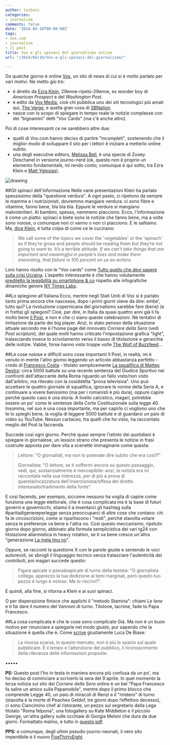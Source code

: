 ```yaml
---
author: leibniz
categories:
- journalism
comments: false
date: '2014-04-10T00:00:00Z'
tags:
- vox.com
- journalism
- il post
title: Vox e gli spinaci del giornalismo online
url: "/2014/04/10/Vox-e-gli-spinaci-del-giornalismo/"

---
```

Da qualche giorno è online [Vox](https://vox.com), un sito di news di cui si è molto parlato per vari motivi. Ne metto giù tre:

- è diretto da [Ezra Klein](https://en.wikipedia.org/wiki/Ezra_Klein), 29enne-ripeto-29enne, ex wonder boy di _American Prospect_ e del _Washington Post_.
- è edito da [Vox Media](https://www.voxmedia.com/), cioè chi pubblica uno dei siti tecnologici più amati qui, [The Verge](https://www.theverge.com/), e quella gran cosa di [SBNation](https://www.sbnation.com/).
- nasce con lo scopo di spiegare in tempo reale le notizie complesse con dei “bignamini” detti "Vox Cards" (ma c'è anche altro).

Poi di cose interessanti ce ne sarebbero altre due:

- quelli di Vox.com hanno deciso di partire "incompleti", sostenendo che il miglior modo di sviluppare il sito per i lettori è iniziare a metterlo online subito.
- una degli executive editors, [Melissa Bell](https://www.vox.com/authors/melissa-bell), è una specie di Zooey Deschanel in versione journo-nerd (ok, questo non è proprio un elemento fondamentale, mi rendo conto; comunque è qui sotto, tra Ezra Klein e [Matt Yglesias](www.vox.com/authors/matthew-yglesias)).

![drawing](https://leibniz.me/images/vault/voxdotcom.png)

##Gli spinaci dell'informazione
Nelle varie presentazioni Klein ha parlato spessissimo della "questione verdura". A ogni pasto, ci ripetono da sempre le mamme e i nutrizionisti, dovremmo mangiare verdura: ci sono fibre e vitamine, fanno bene, bla bla bla. Eppure le verdure si mangiano malvolentieri. Ai bambini, spesso, nemmeno piacciono. Ecco, l'informazione è come un piatto: spinaci e biete sono le notizie che fanno bene, ma a volte sono noiose, o comunque non ci vanno o non ci piacciono. E le saltiamo. Ma, [dice Klein](https://www.adweek.com/news/press/ezra-klein-explains-his-new-news-site-vox-156211), è tutta colpa di come ce le cucinano:

> We call some of the topics we cover the 'vegetables' or the 'spinach' as if they’re gross and people should be reading them but they’re not going to want to. It’s a terrible attitude. _If we can’t take things that are important and meaningful in people’s lives and make them interesting, that failure is 100 percent on us as writers_. 

Loro hanno risolto con le "Vox cards" come [Tutto quello che devi sapere sulla crisi Ucraina](https://www.vox.com/cards/ukraine-everything-you-need-to-know/what-is-the-ukraine-crisis). L’aspetto interessante è che hanno volutamente [prediletto la leggibilità su smartphone & co](https://www.vox.com/2014/3/30/5564404/how-we-make-vox) rispetto alle infografiche dinamiche genere [NY Times Labs](https://nytlabs.com/projects/kepler.html).

##Lo spiegone all'italiana
Ecco, mentre negli Stati Uniti di Vox si è parlato tanto prima ancora che nascesse, dopo i primi giorni viene da dire: embe', tutto qui? La rivoluzione copernicana del giornalismo sarebbe fare (bene) (e in fretta) gli spiegoni? Cioè, per dire, in Italia da quasi quattro anni già li fa molto bene [Il Post](https://ilpost.it), e non è che ci siano queste celebrazioni. Né tentativi di imitazione da parte dei big player. Anzi, lo stato penoso della situazione attuale secondo me è l'home page del rinnovato _Corriere della Sera_ (vedi _Post scriptum_), del quale molti hanno criticato l'impostazione grafica "light", tralasciando invece lo scivolamento verso il basso di titolazione e gerarchia delle notizie. Vabbè, forse hanno visto troppe volte [The Wolf of Buzzfeed](https://digg.com/video/the-wolf-of-buzzfeed-parody-trailer)... 

##Le cose noiose e difficili sono cose importanti
Il Post, in realtà, mi è venuto in mente l'altro giorno leggendo un articolo abbastanza perfetto - credo di [Francesco Costa](https://www.francescocosta.net/) - titolato semplicemente [La squalifica di Matteo Destro](https://www.ilpost.it/2014/04/08/squalifica-destro-roma/): circa 5000 battute su una recente sentenza del Giudice Sportivo nei confronti dell'attaccante della Roma riguardo un fallo visto/non visto dall'arbitro, ma rilevato con la cosiddetta "prova televisiva". Uno può accettare le quattro giornate di squalifica, ignorare le norme della Serie A, e continuare a vivere benissimo (ma per i romanisti è più dura), oppure capire perché questo caso è una storia. A livello calcistico, magari, potrebbe essere un po' come le sentenze della Corte Costituzionale sulla legge 40. Insomma, nel suo è una cosa importante, ma per capirlo ci vogliono uno che te lo spieghi bene, la voglia di leggere 5000 battute e di guardarsi un paio di video su YouTube. Nessun cartaceo, tra quelli che ho visto, ha raccontato meglio del Post la faccenda. 

Succede così ogni giorno. Perché quasi sempre l'istinto dei quotidiani è spiegare in giornalese, un lessico strano che presenta le notizie in frasi costruite apposta per dare vita a scenette immaginarie come questa:

>Lettore: "O giornalisti, ma non lo potevate dire subito che era così?!"

>Giornalista: "O lettore, se ti soffermi ancora su questo passaggio, vedi, qui, sostanzialmente è ineccepibile: anzi, la notizia era ivi raccontata nella sua interezza, per di più a prova di querela/incazzatura dell'inserzionista/offesa del diretto interessato/tradimento della fonte". 

E così facendo, per esempio, siccome nessuno ha voglia di capire come funziona una legge elettorale, che è cosa complicata ma è la base di futuri governi e governicchi, stiamo lì a inventarci gli hashtag sulla #paritadigenereperlegge senza preoccuparci di altre cose che contano: chi fa le circoscrizioni, come si ripartiscono i "resti", perché stavolta votare senza le preferenze va bene e l'altra no. Così questo meccanismo, ripetuto giorno dopo giorno, abbinato alla formula semplicistica dei vari tg24 con titolazione allarmistica in heavy rotation, se ti va bene cresce un'altra "generazione [La mela Imu no](https://www.youtube.com/watch?v=o_eUuaPR6bY)".

Oppure, se racconti la questione X con le parole giuste e sentendo le voci autorevoli, se sbrogli il linguaggio tecnico senza tralasciare l'autenticità dei contributi, poi magari succede questo:

>Figura apicale o pseudoapicale di turno della testata: "O giornalista collega, apprezzo la tua dedizione ai temi marginali, però questo tuo pezzo è lungo e noioso. Me lo riscrivi?".

E quindi, alla fine, si ritorna a Klein e ai suoi spinaci. 

O per disperazione finisce che applichi il "metodo Stamina": chiami _Le Iene_ e ti fai dare il numero del Vannoni di turno. Titolone, lacrime, fade to Papa Francesco.

##La cosa complicata è che le cose sono complicate
Già. Ma non è un buon motivo per rinunciare a spiegarle nel modo giusto, pur sapendo che la situazione è quella che è. Come [scrive](https://lucadebiase.nova100.ilsole24ore.com/2014/04/08/dedicato-a-chi-innova/) giustamente Luca De Biase:

>La risorsa scarsa, in questo mercato, non è più lo spazio sul quale pubblicare. È il tempo e l’attenzione del pubblico, il riconoscimento della rilevanza delle informazioni proposte.

•••••


__PS:__ Questo post l'ho in testa in maniera ancora più confusa da un po', ma ho deciso di cominciare a scriverlo la sera del 9 aprile. In quel momento la terza notizia sul sito del _Corriere della Sera_ online è un bel "Papa Francesco fa salire un amico sulla Papamobile", mentre dopo il primo blocco che comprende Legge 40, un paio di miracoli di Renzi e il "mistero" di turno (stavolta è la morte di Peaches Geldof, tre giorni dopo l’effettivo decesso), ci sono Ciancimino chef al ristorante, un pezzo sul segretario della Lega titolato "Roma felpona", una fotogallery su Kate Middleton e il piccolo George, un'altra gallery sulle occhiaie di Giorgia Meloni che dura da due giorni. Formattato malino, è tutto in [questo pdf](https://leibniz.me/images/vault/corsera91pr.pdf).

__PPS:__ e comunque, degli ultimi pseudo-journo-neonati, il vero sito imperdibile è il nuovo [FiveThirtyEight](https://fivethirtyeight.com/).
